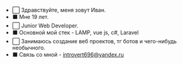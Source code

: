- ⬜️ Здравствуйте, меня зовут Иван. 
- ⬛️ Мне 19 лет.
- ⬜️ Junior Web Developer. 
- ⬛️ Основной мой стек - LAMP, vue js, c#, Laravel
- ⬜️ Занимаюсь создание веб проектов, тг ботов и чего-нибудь необычного.
- ⬛️ Связь со мной - introvert696@yandex.ru
<!---
Introvert696/Introvert696 is a ✨ special ✨ repository because its `README.md` (this file) appears on your GitHub profile.
You can click the Preview link to take a look at your changes.
--->

